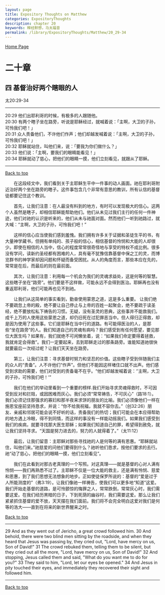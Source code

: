 ```yaml
---
layout: page
title: Expository Thoughts on Matthew
categories: ExpositoryThoughts
description: chapter 20
keywords: 释经默想，马太福音
permalink: /library/ExpositoryThoughts/Matthew/20_29-34
---
```

[ Home Page ]({{site.baseurl}}/index) <br>

<a name="0"></a>
# 二十章 

## 四 基督治好两个瞎眼的人

太20:29-34

***

20:29 他们出耶利哥的时候，有极多的人跟随他。<br>
20:30 有两个瞎子坐在路旁，听说是耶稣经过，就喊着说：「主啊，大卫的子孙，可怜我们吧！」<br>
20:31 众人责备他们，不许他们作声；他们却越发喊着说：「主啊，大卫的子孙，可怜我们吧！」<br>
20:32 耶稣就站住，叫他们来，说：「要我为你们做什么？」<br>
20:33 他们说：「主啊，要我们的眼睛能看见！」<br>
20:34 耶稣就动了慈心，把他们的眼睛一摸，他们立刻看见，就跟从了耶稣。<br>

***

[Back to top](#0)

&emsp;&emsp;在这段经文中，我们看到关于主耶稣生平中一件事的动人画面。祂在耶利哥附近治好两个坐在路旁的瞎子。这件事包含几个非常有意思的教训，所有认信的基督徒都要记住这个教训。

&emsp;&emsp;首先，让我们注意：在人最没有料到的地方，有时可以发现极大的信心。这两个人虽然是瞎子，却相信耶稣能帮助他们。他们从未见过我们主行的任何一件神迹，他们对祂的认识是听来的，他们从未与祂面对面。然而他们一听到祂路过，就大喊：“主啊，大卫的子孙，可怜我们吧！”

&emsp;&emsp;这样的信心应当使我们感到羞愧。我们拥有许多关于证据和圣徒生平的书，有大量神学藏书，但拥有单纯的、孩子般的信心，相信基督的怜悯和大能的人却很少。即使在相信的人当中，信心的程度常常很奇怪地与享受的特权不成比例。很多没有学问，读新约圣经都有困难的人，具有毫不犹豫信靠基督中保之工的灵，而博览群书的神学家却因问题和怀疑而备受困扰。从人的角度而言，那些本应在先的，常常是在后，而最后的则在最前面。

&emsp;&emsp;其次，让我们注意：利用每一个机会为我们的灵魂求益处，这是何等的智慧。这些瞎子坐在“路旁”。他们要是不这样做，可能永远不会得到医治。耶稣再也没有重返耶利哥，他们可能再也见不到祂。

&emsp;&emsp;让我们从这简单的事实看到，勤奋使用蒙恩之道，这是多么重要。 让我们绝不要疏忽上帝的殿，绝不要让自己停止与上帝的百姓一起聚会，绝不要疏于读圣经，绝不要放松私下祷告的习惯。无疑，没有圣灵的恩典，这些事并不能救我们。成千上万的人使用这些蒙恩之道，却仍旧死在过犯罪恶当中。但人得归正得救，却是因为使用了这些事。它们是耶稣在当中行的道路。有可能得医治的人，是那些“坐在路旁”的人。我们知道自己的灵魂有病吗？我们感受到有任何愿望，要见那位大医生吗？如果有，我们就绝不可闲懒坐着，说：“如果我们命定要得着拯救，我就肯定会得救”。我们一定要起来，去到耶稣走过的那条路旁。谁能知道祂很快就要最后一次经过呢？让我们天天坐在路旁。

&emsp;&emsp;第三，让我们注意：寻求基督时努力和坚忍的价值。这些瞎子受到伴随我们主的众人的“责备”。人不许他们“作声”。但他们不能因这样堵住口就不出声。他们感受到求助的需要，他们对受到的责备毫不在乎。“他们却越发喊着说：‘’主啊，大卫的子孙，可怜我们吧！’”

&emsp;&emsp;我们在他们的举动里看到一个重要的榜样.我们开始寻求灵魂得救时，不可因受到反对和拦阻，或因困难而灰心。我们必须“常常祷告，不可灰心”（路18:1）。我们必须记住那强求的寡妇和那半夜来求饼的朋友的比喻。我们必须像他们一样在施恩宝座前坚持恳求，并说：“你不给我祝福，我就不容你去。”（创32:26）朋友、亲戚和邻居可能会说不好听的话，责备我们的热切；我们可能会在本应得帮助的地方遇上冷眼，得不到同情，而这样的事没有一样能动摇我们。如果我们感受到我们的疾病，就要寻找那大医生耶稣；如果我们知道自己的罪，希望得到赦免，就让我们坚持寻求。“天国是努力进去的，努力的人就得着了。”（太11:12）

&emsp;&emsp;最后，让我们留意：主耶稣对那些寻找祂的人是何等的满有恩惠。“耶稣就站住，叫他们来。”祂慈爱的问他们要得到什么？祂听他们恳求，按他们要求的去行。祂“动了慈心，把他们的眼睛一摸，他们立刻看见”。

&emsp;&emsp;我们在此看到对那古老真理的一个写照。对这真理——就是基督的心对人满有怜悯——我们再熟悉不过了。主耶稣不仅是一位大能的救主，还是满有怜悯、慈爱和恩惠，到了我们思想无法想象的地步。正如使徒保罗所说的：基督的“爱是过于人所能测度的”（弗3:19）。让我们像祂一样祷告，使我们可以更多地“知道”这爱。我们开始走基督的道路，是可怜颤惊的悔罪之人，常常跌倒，常常灰心时，我们需要这爱。在我们经历黑暗的日子，下到死荫的幽谷时，我们需要这爱。那么让我们紧紧抓住基督的爱不放，天天摆在我们面前。我们将不会完全明白这爱对我们是何等的浩大——直到在将来的新世界醒来之时。

[Back to top](#0)

***

29 And as they went out of Jericho, a great crowd followed him. 30 And behold, there were two blind men sitting by the roadside, and when they heard that Jesus was passing by, they cried out, "Lord, have mercy on us, Son of David!" 31 The crowd rebuked them, telling them to be silent, but they cried out all the more, "Lord, have mercy on us, Son of David!" 32 And stopping, Jesus called them and said, "What do you want me to do for you?" 33 They said to him, "Lord, let our eyes be opened." 34 And Jesus in pity touched their eyes, and immediately they recovered their sight and followed him.

***

[Back to top](#0)
